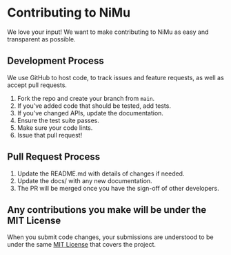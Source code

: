 # Contributing to NiMu

We love your input! We want to make contributing to NiMu as easy and transparent as possible.

## Development Process

We use GitHub to host code, to track issues and feature requests, as well as accept pull requests.

1. Fork the repo and create your branch from `main`.
2. If you've added code that should be tested, add tests.
3. If you've changed APIs, update the documentation.
4. Ensure the test suite passes.
5. Make sure your code lints.
6. Issue that pull request!

## Pull Request Process

1. Update the README.md with details of changes if needed.
2. Update the docs/ with any new documentation.
3. The PR will be merged once you have the sign-off of other developers.

## Any contributions you make will be under the MIT License
When you submit code changes, your submissions are understood to be under the same [MIT License](http://choosealicense.com/licenses/mit/) that covers the project.
